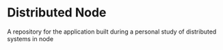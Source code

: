 # Distributed Node

A repository for the application built during a personal study of distributed systems in node
